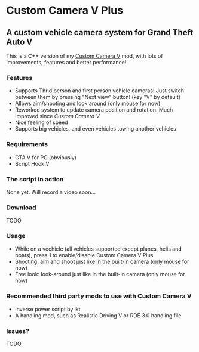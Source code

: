 # Custom Camera V Plus #

## A custom vehicle camera system for Grand Theft Auto V ##

This is a C++ version of my [Custom Camera V](https://github.com/Rbn3D/CustomCameraV) mod, with lots of improvements, features and better performance!

### Features ###

* Supports Thrid person and first person vehicle cameras! Just switch between them by pressing "Next view" button! (key "V" by default)
* Allows aim/shooting and look around (only mouse for now)
* Reworked system to update camera position and rotation. Much improved since *Custom Camera V*
* Nice feeling of speed
* Supports big vehicles, and even vehicles towing another vehicles

### Requirements ###
* GTA V for PC (obviously)
* Script Hook V

### The script in action ###

None yet. Will record a video soon...

### Download ###

TODO

### Usage ###

* While on a vechicle (all vehicles supported except planes, helis and boats), press 1 to enable/disable Custom Camera V Plus
* Shooting: aim and shoot just like in the built-in camera (only mouse for now)
* Free look: look-around just like in the built-in camera (only mouse for now)

### Recommended third party mods to use with Custom Camera V ###

* Inverse power script by ikt
* A handling mod, such as Realistic Driving V or RDE 3.0 handling file


### Issues? ###

TODO